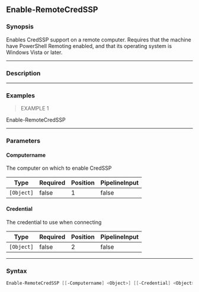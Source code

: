 Enable-RemoteCredSSP
--------------------

### Synopsis
Enables CredSSP support on a remote computer. Requires that the machine
have PowerShell Remoting enabled, and that its operating system is Windows
Vista or later.

---

### Description

---

### Examples
> EXAMPLE 1

Enable-RemoteCredSSP <Computer>

---

### Parameters
#### **Computername**
The computer on which to enable CredSSP

|Type      |Required|Position|PipelineInput|
|----------|--------|--------|-------------|
|`[Object]`|false   |1       |false        |

#### **Credential**
The credential to use when connecting

|Type      |Required|Position|PipelineInput|
|----------|--------|--------|-------------|
|`[Object]`|false   |2       |false        |

---

### Syntax
```PowerShell
Enable-RemoteCredSSP [[-Computername] <Object>] [[-Credential] <Object>] [<CommonParameters>]
```
